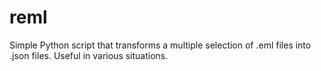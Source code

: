 # reml
Simple Python script that transforms a multiple selection of .eml files into .json files. Useful in various situations.
